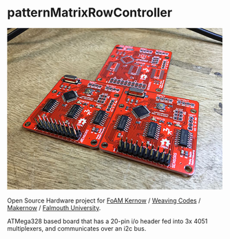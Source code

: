 patternMatrixRowController
========
![boards](https://raw.githubusercontent.com/andysmithfal/patternMatrixRowController/master/boards.jpg)

Open Source Hardware project for [FoAM Kernow](http://fo.am/kernow) / [Weaving Codes](http://kairotic.org/) / [Makernow](http://makernow.org) / [Falmouth University](http://falmouth.ac.uk). 

ATMega328 based board that has a 20-pin i/o header fed into 3x 4051 multiplexers, and communicates over an i2c bus. 